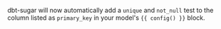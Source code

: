 dbt-sugar will now automatically add a `unique` and `not_null` test to the column listed as `primary_key` in your model's `{{ config() }}` block.
